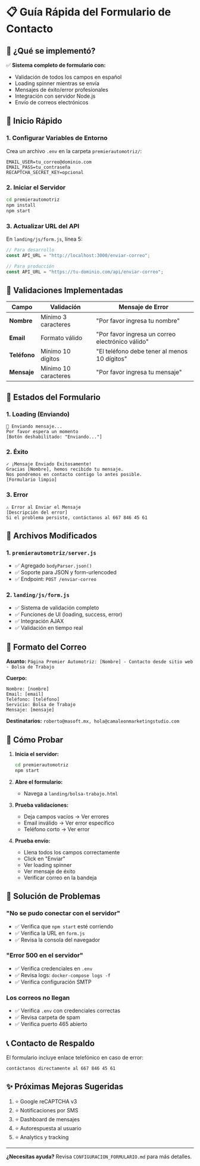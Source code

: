 # 📋 Guía Rápida del Formulario de Contacto

## 🎯 ¿Qué se implementó?

✅ **Sistema completo de formulario con:**

- Validación de todos los campos en español
- Loading spinner mientras se envía
- Mensajes de éxito/error profesionales
- Integración con servidor Node.js
- Envío de correos electrónicos

## 🚀 Inicio Rápido

### 1. Configurar Variables de Entorno

Crea un archivo `.env` en la carpeta `premierautomotriz/`:

```env
EMAIL_USER=tu_correo@dominio.com
EMAIL_PASS=tu_contraseña
RECAPTCHA_SECRET_KEY=opcional
```

### 2. Iniciar el Servidor

```bash
cd premierautomotriz
npm install
npm start
```

### 3. Actualizar URL del API

En `landing/js/form.js`, línea 5:

```javascript
// Para desarrollo
const API_URL = "http://localhost:3000/enviar-correo";

// Para producción
const API_URL = "https://tu-dominio.com/api/enviar-correo";
```

## 📝 Validaciones Implementadas

| Campo        | Validación           | Mensaje de Error                                 |
| ------------ | -------------------- | ------------------------------------------------ |
| **Nombre**   | Mínimo 3 caracteres  | "Por favor ingresa tu nombre"                    |
| **Email**    | Formato válido       | "Por favor ingresa un correo electrónico válido" |
| **Teléfono** | Mínimo 10 dígitos    | "El teléfono debe tener al menos 10 dígitos"     |
| **Mensaje**  | Mínimo 10 caracteres | "Por favor ingresa tu mensaje"                   |

## 🎨 Estados del Formulario

### 1. Loading (Enviando)

```
🔄 Enviando mensaje...
Por favor espera un momento
[Botón deshabilitado: "Enviando..."]
```

### 2. Éxito

```
✓ ¡Mensaje Enviado Exitosamente!
Gracias [Nombre], hemos recibido tu mensaje.
Nos pondremos en contacto contigo lo antes posible.
[Formulario limpio]
```

### 3. Error

```
⚠ Error al Enviar el Mensaje
[Descripción del error]
Si el problema persiste, contáctanos al 667 846 45 61
```

## 🔧 Archivos Modificados

### 1. `premierautomotriz/server.js`

- ✅ Agregado `bodyParser.json()`
- ✅ Soporte para JSON y form-urlencoded
- ✅ Endpoint: `POST /enviar-correo`

### 2. `landing/js/form.js`

- ✅ Sistema de validación completo
- ✅ Funciones de UI (loading, success, error)
- ✅ Integración AJAX
- ✅ Validación en tiempo real

## 📧 Formato del Correo

**Asunto:** `Página Premier Automotriz: [Nombre] - Contacto desde sitio web - Bolsa de Trabajo`

**Cuerpo:**

```
Nombre: [nombre]
Email: [email]
Teléfono: [teléfono]
Servicio: Bolsa de Trabajo
Mensaje: [mensaje]
```

**Destinatarios:** `roberto@masoft.mx, hola@camaleonmarketingstudio.com`

## 🧪 Cómo Probar

1. **Inicia el servidor:**

   ```bash
   cd premierautomotriz
   npm start
   ```

2. **Abre el formulario:**

   - Navega a `landing/bolsa-trabajo.html`

3. **Prueba validaciones:**

   - Deja campos vacíos → Ver errores
   - Email inválido → Ver error específico
   - Teléfono corto → Ver error

4. **Prueba envío:**
   - Llena todos los campos correctamente
   - Click en "Enviar"
   - Ver loading spinner
   - Ver mensaje de éxito
   - Verificar correo en la bandeja

## 🐛 Solución de Problemas

### "No se pudo conectar con el servidor"

- ✅ Verifica que `npm start` esté corriendo
- ✅ Verifica la URL en `form.js`
- ✅ Revisa la consola del navegador

### "Error 500 en el servidor"

- ✅ Verifica credenciales en `.env`
- ✅ Revisa logs: `docker-compose logs -f`
- ✅ Verifica configuración SMTP

### Los correos no llegan

- ✅ Verifica `.env` con credenciales correctas
- ✅ Revisa carpeta de spam
- ✅ Verifica puerto 465 abierto

## 📞 Contacto de Respaldo

El formulario incluye enlace telefónico en caso de error:

```
contáctanos directamente al 667 846 45 61
```

## ✨ Próximas Mejoras Sugeridas

1. ⭐ Google reCAPTCHA v3
2. ⭐ Notificaciones por SMS
3. ⭐ Dashboard de mensajes
4. ⭐ Autorespuesta al usuario
5. ⭐ Analytics y tracking

---

**¿Necesitas ayuda?** Revisa `CONFIGURACION_FORMULARIO.md` para más detalles.

